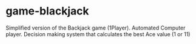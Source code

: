 # game-blackjack
Simplified version of the Backjack game (1Player). Automated Computer player. Decision making system that calculates the best Ace value (1 or 11)
